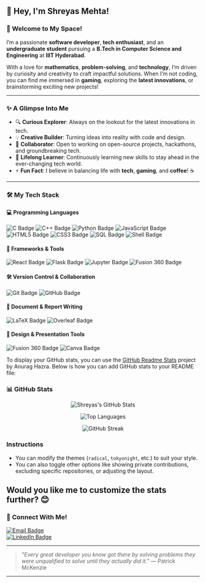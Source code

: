 ## 👋 Hey, I'm Shreyas Mehta!  

<!-- <div align="center">
  <img src="profile-banner.jpeg" alt="Profile Banner" 
       style="border-radius: 15%; 
              box-shadow: 0px 4px 10px rgba(0, 0, 0, 0.5), 
                          0px 8px 15px rgba(0, 0, 0, 0.25),
                          0px 16px 20px rgba(0, 0, 0, 0.25),
                          0px 32px 40px rgba(0, 0, 0, 0.25); 
              border: 5px solid #ccc; 
              margin: 20px;" 
       width="200px" height="200px">
</div> -->

### 🎉 Welcome to My Space!  

I’m a passionate **software developer**, **tech enthusiast**, and an **undergraduate student** pursuing a **B.Tech in Computer Science and Engineering** at **IIIT Hyderabad**.  

With a love for **mathematics**, **problem-solving**, and **technology**, I’m driven by curiosity and creativity to craft impactful solutions. When I’m not coding, you can find me immersed in **gaming**, exploring the **latest innovations**, or brainstorming exciting new projects!  

---

### **✨ A Glimpse Into Me**  
- 🔍 **Curious Explorer**: Always on the lookout for the latest innovations in tech.  
- 💡 **Creative Builder**: Turning ideas into reality with code and design.  
- 🤝 **Collaborator**: Open to working on open-source projects, hackathons, and groundbreaking tech.  
- 🌱 **Lifelong Learner**: Continuously learning new skills to stay ahead in the ever-changing tech world.  
- ⚡ **Fun Fact**: I believe in balancing life with **tech**, **gaming**, and **coffee**! ☕  

---
<!-- 
### 🛠️ My Tech Stack  

#### 💻 Programming Languages  
![C](https://img.shields.io/badge/C-00599C?style=for-the-badge&logo=c&logoColor=white)  
![C++](https://img.shields.io/badge/C%2B%2B-00599C?style=for-the-badge&logo=cplusplus&logoColor=white)  
![Python](https://img.shields.io/badge/Python-3776AB?style=for-the-badge&logo=python&logoColor=white)  
![JavaScript](https://img.shields.io/badge/JavaScript-323330?style=for-the-badge&logo=javascript&logoColor=F7DF1E)  
![HTML5](https://img.shields.io/badge/HTML5-E34F26?style=for-the-badge&logo=html5&logoColor=white)  
![CSS3](https://img.shields.io/badge/CSS3-1572B6?style=for-the-badge&logo=css3&logoColor=white)  
![SQL](https://img.shields.io/badge/SQL-4479A1?style=for-the-badge&logo=postgresql&logoColor=white)  
![Shell](https://img.shields.io/badge/Shell-4EAA25?style=for-the-badge&logo=gnubash&logoColor=white)  

#### 🔧 Frameworks & Tools  
![React](https://img.shields.io/badge/React-20232A?style=for-the-badge&logo=react&logoColor=61DAFB)  
![Flask](https://img.shields.io/badge/Flask-000000?style=for-the-badge&logo=flask&logoColor=white)  
![Jupyter](https://img.shields.io/badge/Jupyter-DA5B00?style=for-the-badge&logo=jupyter&logoColor=white)  
![Fusion 360](https://img.shields.io/badge/Fusion%20360-005B9A?style=for-the-badge&logo=autodesk&logoColor=white)  

#### 🛠️ Version Control & Collaboration  
![Git](https://img.shields.io/badge/Git-F05032?style=for-the-badge&logo=git&logoColor=white)  
![GitHub](https://img.shields.io/badge/GitHub-181717?style=for-the-badge&logo=github&logoColor=white)  

#### 📝 Document & Report Writing  
![LaTeX](https://img.shields.io/badge/LaTeX-008080?style=for-the-badge&logo=latex&logoColor=white)  
![Overleaf](https://img.shields.io/badge/Overleaf-47A141?style=for-the-badge&logo=overleaf&logoColor=white)  

#### 🎨 Design & Presentation Tools  
![Fusion 360](https://img.shields.io/badge/Fusion%20360-005B9A?style=for-the-badge&logo=autodesk&logoColor=white)  
![Canva](https://img.shields.io/badge/Canva-00C4CC?style=for-the-badge&logo=canva&logoColor=white)   -->
### 🛠️ My Tech Stack  

#### 💻 Programming Languages  
<div align="left">
  <img src="https://img.shields.io/badge/C-00599C?style=for-the-badge&logo=c&logoColor=white" alt="C Badge">
  <img src="https://img.shields.io/badge/C%2B%2B-00599C?style=for-the-badge&logo=cplusplus&logoColor=white" alt="C++ Badge">
  <img src="https://img.shields.io/badge/Python-3776AB?style=for-the-badge&logo=python&logoColor=white" alt="Python Badge">
  <img src="https://img.shields.io/badge/JavaScript-323330?style=for-the-badge&logo=javascript&logoColor=F7DF1E" alt="JavaScript Badge">
  <img src="https://img.shields.io/badge/HTML5-E34F26?style=for-the-badge&logo=html5&logoColor=white" alt="HTML5 Badge">
  <img src="https://img.shields.io/badge/CSS3-1572B6?style=for-the-badge&logo=css3&logoColor=white" alt="CSS3 Badge">
  <img src="https://img.shields.io/badge/SQL-4479A1?style=for-the-badge&logo=postgresql&logoColor=white" alt="SQL Badge">
  <img src="https://img.shields.io/badge/Shell-4EAA25?style=for-the-badge&logo=gnubash&logoColor=white" alt="Shell Badge">
</div>  

#### 🔧 Frameworks & Tools  
<div align="left">
  <img src="https://img.shields.io/badge/React-20232A?style=for-the-badge&logo=react&logoColor=61DAFB" alt="React Badge">
  <img src="https://img.shields.io/badge/Flask-000000?style=for-the-badge&logo=flask&logoColor=white" alt="Flask Badge">
  <img src="https://img.shields.io/badge/Jupyter-DA5B00?style=for-the-badge&logo=jupyter&logoColor=white" alt="Jupyter Badge">
  <img src="https://img.shields.io/badge/Fusion%20360-005B9A?style=for-the-badge&logo=autodesk&logoColor=white" alt="Fusion 360 Badge">
</div>  

#### 🛠️ Version Control & Collaboration  
<div align="left">
  <img src="https://img.shields.io/badge/Git-F05032?style=for-the-badge&logo=git&logoColor=white" alt="Git Badge">
  <img src="https://img.shields.io/badge/GitHub-181717?style=for-the-badge&logo=github&logoColor=white" alt="GitHub Badge">
</div>  

#### 📝 Document & Report Writing  
<div align="left">
  <img src="https://img.shields.io/badge/LaTeX-008080?style=for-the-badge&logo=latex&logoColor=white" alt="LaTeX Badge">
  <img src="https://img.shields.io/badge/Overleaf-47A141?style=for-the-badge&logo=overleaf&logoColor=white" alt="Overleaf Badge">
</div>  

#### 🎨 Design & Presentation Tools  
<div align="left">
  <img src="https://img.shields.io/badge/Fusion%20360-005B9A?style=for-the-badge&logo=autodesk&logoColor=white" alt="Fusion 360 Badge">
  <img src="https://img.shields.io/badge/Canva-00C4CC?style=for-the-badge&logo=canva&logoColor=white" alt="Canva Badge">
</div>


To display your GitHub stats, you can use the [GitHub Readme Stats](https://github.com/anuraghazra/github-readme-stats) project by Anurag Hazra. Below is how you can add GitHub stats to your README file:  



### 📊 **GitHub Stats**  

<div align="center">  
 
![Shreyas's GitHub Stats](https://github-readme-stats.vercel.app/api?username=shreyasMehta05&show_icons=true&theme=tokyonight&count_private=true&include_all_commits=true)  

![Top Languages](https://github-readme-stats.vercel.app/api/top-langs/?username=shreyasMehta05&layout=compact&theme=tokyonight&langs_count=10&hide=html,css&count_private=true&include_all_commits=true)  

![GitHub Streak](https://streak-stats.demolab.com?user=shreyasMehta05&theme=tokyonight&hide_border=true&fire=DD2727&ring=DD2727&currStreakNum=DD2727&sideNums=DD2727&currStreakLabel=DD2727,DD2727&sideLabels=DD2727,DD2727)  

</div>  



### Instructions  

- You can modify the themes (`radical`, `tokyonight`, etc.) to suit your style.  
- You can also toggle other options like showing private contributions, excluding specific repositories, or adjusting the layout.  

Would you like me to customize the stats further? 😊
---

### 🌟 **Connect With Me!**  

[![Email Badge](https://img.shields.io/badge/Email-shreyasmehta05@gmail.com-D14836?style=for-the-badge&logo=gmail&logoColor=white)](mailto:shreyasmehta05@gmail.com)  
[![LinkedIn Badge](https://img.shields.io/badge/LinkedIn-shreyas--mehta--7018552b2e-0077B5?style=for-the-badge&logo=linkedin&logoColor=white)](https://www.linkedin.com/in/shreyas-mehta-7018552b2e)  
<!-- [![Portfolio Badge](https://img.shields.io/badge/Portfolio-Visit%20Here-000000?style=for-the-badge&logo=web&logoColor=white)](https://yourportfolio.com)  
[![Resume Badge](https://img.shields.io/badge/Resume-View%20PDF-4CAF50?style=for-the-badge&logo=adobeacrobatreader&logoColor=white)](https://drive.google.com)  
[![Blog Badge](https://img.shields.io/badge/Blog-shreyasmehta.medium.com-12100E?style=for-the-badge&logo=medium&logoColor=white)](https://shreyasmehta.medium.com)   -->


---

> *"Every great developer you know got there by solving problems they were unqualified to solve until they actually did it."* — Patrick McKenzie  

---
